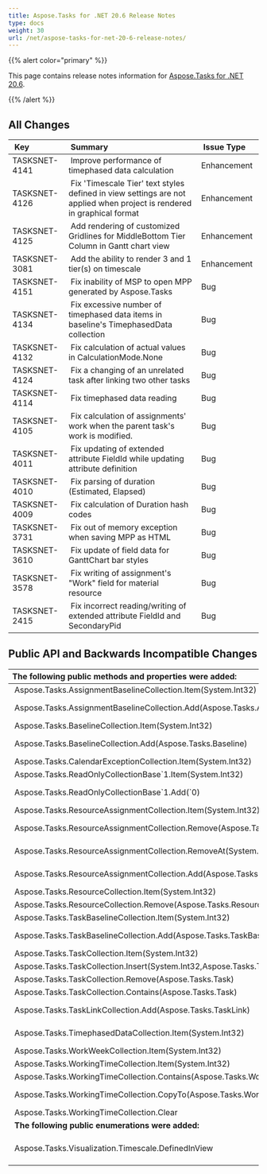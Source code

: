 ```yaml
---
title: Aspose.Tasks for .NET 20.6 Release Notes
type: docs
weight: 30
url: /net/aspose-tasks-for-net-20-6-release-notes/
---
```


{{% alert color="primary" %}} 

This page contains release notes information for [Aspose.Tasks for .NET 20.6](https://downloads.aspose.com/tasks/net/new-releases/aspose.tasks-for-.net-20.6/).

{{% /alert %}} 
## **All Changes**

| **Key** | **Summary** | **Issue Type**|
| :- | :- | :- |
|TASKSNET-4141 | Improve performance of timephased data calculation |Enhancement |
|TASKSNET-4126 | Fix 'Timescale Tier' text styles defined in view settings are not applied when project is rendered in graphical format |Enhancement |
|TASKSNET-4125 | Add rendering of customized Gridlines for MiddleBottom Tier Column in Gantt chart view |Enhancement |
|TASKSNET-3081 | Add the ability to render 3 and 1 tier(s) on timescale |Enhancement |
|TASKSNET-4151 | Fix inability of MSP to open MPP generated by Aspose.Tasks |Bug |
|TASKSNET-4134 | Fix excessive number of timephased data items in baseline's TimephasedData collection |Bug |
|TASKSNET-4132 | Fix calculation of actual values in CalculationMode.None |Bug |
|TASKSNET-4124 | Fix a changing of an unrelated task after linking two other tasks|Bug |
|TASKSNET-4114 | Fix timephased data reading |Bug |
|TASKSNET-4105 | Fix calculation of assignments' work when the parent task's work is modified. |Bug |
|TASKSNET-4011 | Fix updating of extended attribute FieldId while updating attribute definition |Bug |
|TASKSNET-4010 | Fix parsing of duration (Estimated, Elapsed) |Bug |
|TASKSNET-4009 | Fix calculation of Duration hash codes |Bug |
|TASKSNET-3731 | Fix out of memory exception when saving MPP as HTML |Bug |
|TASKSNET-3610 | Fix update of field data for GanttChart bar styles |Bug |
|TASKSNET-3578 | Fix writing of assignment's "Work" field for material resource |Bug |
|TASKSNET-2415 | Fix incorrect reading/writing of extended attribute FieldId and SecondaryPid |Bug |

## **Public API and Backwards Incompatible Changes**

|**The following public methods and properties were added:** | **Description** |
| :- | :- |
| Aspose.Tasks.AssignmentBaselineCollection.Item(System.Int32) |Returns the element at the specified index. |
| Aspose.Tasks.AssignmentBaselineCollection.Add(Aspose.Tasks.AssignmentBaseline) |This is the stub implementation of ICollection's Add method, that only throws NotSupportedException |
| Aspose.Tasks.BaselineCollection.Item(System.Int32) |Returns the element at the specified index. |
| Aspose.Tasks.BaselineCollection.Add(Aspose.Tasks.Baseline) |This is the stub implementation of ICollection's Add method, that only throws NotSupportedException |
| Aspose.Tasks.CalendarExceptionCollection.Item(System.Int32) |Returns the element at the specified index. |
| Aspose.Tasks.ReadOnlyCollectionBase\`1.Item(System.Int32) |Returns the element at the specified index. |
| Aspose.Tasks.ReadOnlyCollectionBase\`1.Add(\`0) |This is the stub implementation of ICollection's Add method, that only throws NotSupportedException |
| Aspose.Tasks.ResourceAssignmentCollection.Item(System.Int32) |Returns the element at the specified index. |
| Aspose.Tasks.ResourceAssignmentCollection.Remove(Aspose.Tasks.ResourceAssignment) |Removes specified assignment from the collection, if it is not read-only |
| Aspose.Tasks.ResourceAssignmentCollection.RemoveAt(System.Int32) |Removes assignment at the specified index, if the collection is not read-only |
| Aspose.Tasks.ResourceAssignmentCollection.Add(Aspose.Tasks.ResourceAssignment) |This is the stub implementation of ICollection's Add method, that only throws NotSupportedException |
| Aspose.Tasks.ResourceCollection.Item(System.Int32) |Returns the element at the specified index. |
| Aspose.Tasks.ResourceCollection.Remove(Aspose.Tasks.Resource) |This is the stub implementation of ICollection's Remove |
| Aspose.Tasks.TaskBaselineCollection.Item(System.Int32) |Returns the element at the specified index. |
| Aspose.Tasks.TaskBaselineCollection.Add(Aspose.Tasks.TaskBaseline) |This is the stub implementation of ICollection's Add method, that only throws NotSupportedException |
| Aspose.Tasks.TaskCollection.Item(System.Int32) |Returns the element at the specified index. |
| Aspose.Tasks.TaskCollection.Insert(System.Int32,Aspose.Tasks.Task) |This is the stub implementation of IList's Insert |
| Aspose.Tasks.TaskCollection.Remove(Aspose.Tasks.Task) |This is the stub implementation of ICollection's Remove |
| Aspose.Tasks.TaskCollection.Contains(Aspose.Tasks.Task) |Checks if the collection contains a specified item. |
| Aspose.Tasks.TaskLinkCollection.Add(Aspose.Tasks.TaskLink) |This is the stub implementation of ICollection's Add method, that only throws NotSupportedException |
| Aspose.Tasks.TimephasedDataCollection.Item(System.Int32) |Returns the element at the specified index. The set accessor is not supported. |
| Aspose.Tasks.WorkWeekCollection.Item(System.Int32) |Returns the element at the specified index. |
| Aspose.Tasks.WorkingTimeCollection.Item(System.Int32) |Returns the element at the specified index. |
| Aspose.Tasks.WorkingTimeCollection.Contains(Aspose.Tasks.WorkingTime) |Checks if the specified element is in the List. |
| Aspose.Tasks.WorkingTimeCollection.CopyTo(Aspose.Tasks.WorkingTime, System.Int32) |Copies a collection content into an Array, starting at a particular index |
| Aspose.Tasks.WorkingTimeCollection.Clear |Removes all <see cref="T:Aspose.Tasks.WorkingTime" /> items from collection. |
| **The following public enumerations were added:** |**Description** |
| Aspose.Tasks.Visualization.Timescale.DefinedInView |Use timescale settings defined in project view's properties: <see cref="P:Aspose.Tasks.GanttChartView.BottomTimescaleTier |

